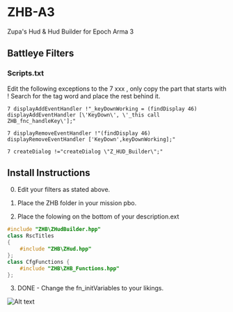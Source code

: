 # ZHB-A3
Zupa's Hud &amp; Hud Builder for Epoch Arma 3

## Battleye Filters

### Scripts.txt

Edit the following exceptions to the 7 xxx , only copy the part that starts with !
Search for the tag word and place the rest behind it.

```
7 displayAddEventHandler !"_keyDownWorking = (findDisplay 46) displayAddEventHandler [\'KeyDown\', \'_this call ZHB_fnc_handleKey\'];"

7 displayRemoveEventHandler !"(findDisplay 46) displayRemoveEventHandler ['KeyDown',keyDownWorking];"

7 createDialog !="createDialog \"Z_HUD_Builder\";"
```
## Install Instructions

0. Edit your filters as stated above.

1. Place the ZHB folder in your mission pbo.

2. Place the folowing on the bottom of your description.ext

``` C++
#include "ZHB\ZHudBuilder.hpp"
class RscTitles
{
	#include "ZHB\ZHud.hpp"
};
class CfgFunctions {
	#include "ZHB\ZHB_Functions.hpp"
};
```

3. DONE - Change the fn_initVariables to your likings.


![Alt text](http://i.imgur.com/N9Pekye.jpg "Image")